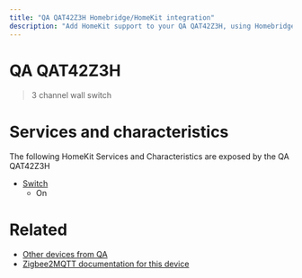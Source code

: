 ```yaml
---
title: "QA QAT42Z3H Homebridge/HomeKit integration"
description: "Add HomeKit support to your QA QAT42Z3H, using Homebridge, Zigbee2MQTT and homebridge-z2m."
---
```

<!---
This file has been GENERATED using src/docgen/docgen.ts
DO NOT EDIT THIS FILE MANUALLY!
-->
# QA QAT42Z3H
> 3 channel wall switch


# Services and characteristics
The following HomeKit Services and Characteristics are exposed by
the QA QAT42Z3H

* [Switch](../../switch.md)
  * On


# Related
* [Other devices from QA](../index.md#qa)
* [Zigbee2MQTT documentation for this device](https://www.zigbee2mqtt.io/devices/QAT42Z3H.html)